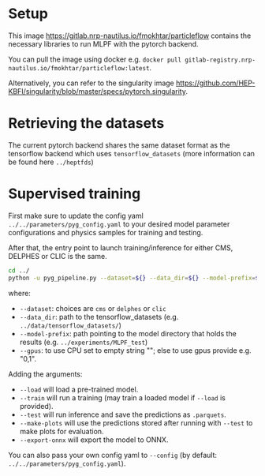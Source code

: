 # Setup

This image https://gitlab.nrp-nautilus.io/fmokhtar/particleflow contains the necessary libraries to run MLPF with the pytorch backend.

You can pull the image using docker e.g. `docker pull gitlab-registry.nrp-nautilus.io/fmokhtar/particleflow:latest`.

Alternatively, you can refer to the singularity image https://github.com/HEP-KBFI/singularity/blob/master/specs/pytorch.singularity.

# Retrieving the datasets

The current pytorch backend shares the same dataset format as the tensorflow backend which uses `tensorflow_datasets` (more information can be found here `../heptfds`)

# Supervised training

First make sure to update the config yaml `../../parameters/pyg_config.yaml` to your desired model parameter configurations and physics samples for training and testing. 

After that, the entry point to launch training/inference for either CMS, DELPHES or CLIC is the same.

```bash
cd ../
python -u pyg_pipeline.py --dataset=${} --data_dir=${} --model-prefix=${} --gpus=${}
```
where:
- `--dataset`: choices are `cms` or `delphes` or `clic`
- `--data_dir`: path to the tensorflow_datasets (e.g. `../data/tensorflow_datasets/`)
- `--model-prefix`: path pointing to the model directory that holds the results (e.g. `../experiments/MLPF_test`)
- `--gpus`: to use CPU set to empty string ""; else to use gpus provide e.g. "0,1".

Adding the arguments:
-  `--load` will load a pre-trained model.
-  `--train` will run a training (may train a loaded model if `--load` is provided).
- `--test` will run inference and save the predictions as `.parquets`.
- `--make-plots` will use the predictions stored after running with `--test` to make plots for evaluation.
- `--export-onnx` will export the model to ONNX.

You can also pass your own config yaml to `--config` (by default: `../../parameters/pyg_config.yaml`).